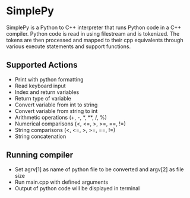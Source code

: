 SimplePy
======

SimplePy is a Python to C++ interpreter that runs Python code in a C++ compiler. Python code is read in using filestream and is tokenized. The tokens are then processed and mapped to their cpp equivalents through various execute statements and support functions.

Supported Actions
---
- Print with python formatting
- Read keyboard input
- Index and return variables
- Return type of variable
- Convert variable from int to string
- Convert variable from string to int
- Arithmetic operations (+, -, *, **, /, %)
- Numerical comparisons (<, <=, >, >=, ==, !=)
- String comparisons (<, <=, >, >=, ==, !=)
- String concatenation

Running compiler
---
- Set agrv[1] as name of python file to be converted and argv[2] as file size
- Run main.cpp with defined arguments
- Output of python code will be displayed in terminal

